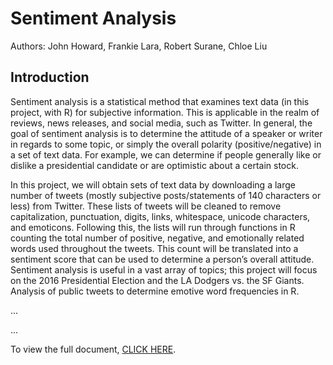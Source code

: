 Sentiment Analysis
========
Authors: John Howard, Frankie Lara, Robert Surane, Chloe Liu

Introduction
-----
Sentiment analysis is a statistical method that examines text data (in this project, with R) for subjective information. This is applicable in the realm of reviews, news releases, and social media, such as Twitter. In general, the goal of sentiment analysis is to determine the attitude of a speaker or writer in regards to some topic, or simply the overall polarity (positive/negative) in a set of text data. For example, we can determine if people generally like or dislike a presidential candidate or are optimistic about a certain stock.

In this project, we will obtain sets of text data by downloading a large number of tweets (mostly subjective posts/statements of 140 characters or less) from Twitter. These lists of tweets will be cleaned to remove capitalization, punctuation, digits, links, whitespace, unicode characters, and emoticons. Following this, the lists will run through functions in R counting the total number of positive, negative, and emotionally related words used throughout the tweets. This count will be translated into a sentiment score that can be used to determine a person’s overall attitude. Sentiment analysis is useful in a vast array of topics; this project will focus on the 2016 Presidential Election and the LA Dodgers vs. the SF Giants.
Analysis of public tweets to determine emotive word frequencies in R.

...

...

To view the full document, [CLICK HERE](http://htmlpreview.github.io/?https://github.com/howardjohn/SentimentAnalysis/blob/master/Sentiment_Analysis.html).
